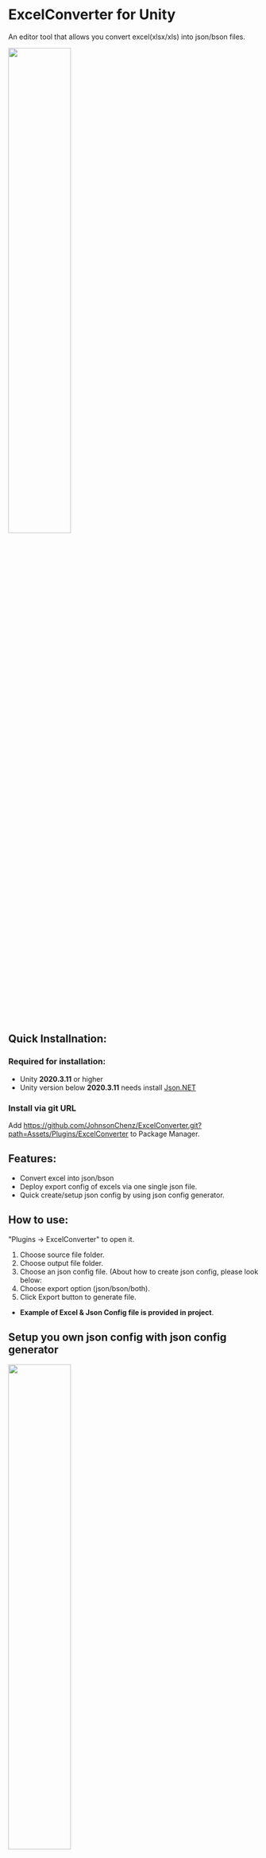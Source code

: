 
# ExcelConverter for Unity
An editor tool that allows you convert excel(xlsx/xls) into json/bson files.

<img src="https://github.com/JohnsonChenz/ExcelConverter/blob/master/Docs/ExcelConverter.png" height="50%" width="50%"/>

## Quick Installnation:
### Required for installation:
- Unity **2020.3.11** or higher
- Unity version below **2020.3.11** needs install [Json.NET](https://github.com/jilleJr/Newtonsoft.Json-for-Unity)

### Install via git URL
Add https://github.com/JohnsonChenz/ExcelConverter.git?path=Assets/Plugins/ExcelConverter to Package Manager.

## Features:
- Convert excel into json/bson
- Deploy export config of excels via one single json file.
- Quick create/setup json config by using json config generator.

## How to use:
"Plugins -> ExcelConverter" to open it.
1. Choose source file folder.
2. Choose output file folder.
3. Choose an json config file. (About how to create json config, please look below:
4. Choose export option (json/bson/both).
5. Click Export button to generate file.
- **Example of Excel & Json Config file is provided in project**.

## Setup you own json config with json config generator

<img src="https://github.com/JohnsonChenz/ExcelConverter/blob/master/Docs/JsonConfigGenerator.png" height="50%" width="50%"/>

- The way your excel file being converted is based on the Mainkey/Subkey rule you like in the excel,so,you will need to create a json config file to determine how your excel file will be converted into json/bson data.  
- In **ExcelConverter window**, click the button **Json Config Generator** to open the generator. 
- Create and setup single/multiple json config based on your needs.
- Save set-up json config to json file somewhere you like,then browse the path of it in ExcelConverter.
- When converting,ExcelConverter will load json config file from your browsed path to convert excel file into json/bson based on the setting of the json config.

## Simple explanation of Json Config Class
**MainKeyType (enum)**
- Determine mainkey of converted data is uppercase or not.

**SubKeyType (enum)**
- Determine subkey of converted data is uppercase or not.

**MainKeyColumn (int)**
- Determine which column of excel that will added as mainkey,if mainkey data is valid,converted json data will be **json object(map)**
- Set it as 0 when you don't wanna add mainkey to your converted data,converted json data will be **json array(array)**.
- Extra : When you mainkey data is composed of **multiple columns** in excel sheet,for example,when your prefered mainkey data is made up of **column 1** + **column 2** in excel sheet,set the value to 2.

**SubKeyRow (int)**
- Determine which row of excel will be added as subkey, if subkey data is valid, actual data of excel will package with **json object(map)**
- Set it as 0 when you don't wanna add subkey to your converted data, actual data of excel will package with **json array(map)**

**FirstDataRow (int)**
- Determine the which row for ExcelConverter to start reading as actual data when converting.

**Datalist (string array)**
- List of sheet name that will apply settings above for converting.

## Converted result showcase
Excel sheet :  

<img src="https://github.com/JohnsonChenz/ExcelConverter/blob/master/Docs/ExcelSheet.png" height="80%" width="80%"/>

### Mainkey + Subkey :

Config :

<img src="https://github.com/JohnsonChenz/ExcelConverter/blob/master/Docs/WithMainKeyAndSubKey.png" height="50%" width="50%"/>

Result :
```json
{
	"export_type": "JObject",
	"data": {
		"JOHN": {
			"SUBKEY_GENDER": "Male",
			"SUBKEY_AGE": 15,
			"SUBKEY_HEIGHT": 170,
			"SUBKEY_WEIGHT": "65kg",
			"SUBKEY_ARRAY": [
				"Str_1",
				"Str_2",
				"Str_3"
			]
		},
		"MARRY": {
			"SUBKEY_GENDER": "Female",
			"SUBKEY_AGE": 9,
			"SUBKEY_HEIGHT": 156,
			"SUBKEY_WEIGHT": "45kg",
			"SUBKEY_ARRAY": [
				1,
				2,
				3
			]
		},
		"KEN": {
			"SUBKEY_GENDER": "Male",
			"SUBKEY_AGE": 23,
			"SUBKEY_HEIGHT": 182,
			"SUBKEY_WEIGHT": "70kg",
			"SUBKEY_ARRAY": [
				true,
				false,
				true
			]
		}
	}
}
```

### Mainkey only :

Config :

<img src="https://github.com/JohnsonChenz/ExcelConverter/blob/master/Docs/WithMainKeyOnly.png" height="50%" width="50%"/>

Result :
```json
{
	"export_type": "JObject",
	"data": {
		"JOHN": [
			"Male",
			15,
			170,
			"65kg",
			[
				"Str_1",
				"Str_2",
				"Str_3"
			],
			"whatever",
			"whatever"
		],
		"MARRY": [
			"Female",
			9,
			156,
			"45kg",
			[
				1,
				2,
				3
			],
			"whatever",
			"whatever"
		],
		"KEN": [
			"Male",
			23,
			182,
			"70kg",
			[
				true,
				false,
				true
			],
			"whatever",
			"whatever"
		]
	}
}
```

### Subkey only :

Config :

<img src="https://github.com/JohnsonChenz/ExcelConverter/blob/master/Docs/WithSubkeyOnly.png" height="50%" width="50%"/>

Result :
```json
{
	"export_type": "JArray",
	"data": [
		{
			"MAINKEYCOLUMN": "John",
			"SUBKEY_GENDER": "Male",
			"SUBKEY_AGE": 15,
			"SUBKEY_HEIGHT": 170,
			"SUBKEY_WEIGHT": "65kg",
			"SUBKEY_ARRAY": [
				"Str_1",
				"Str_2",
				"Str_3"
			]
		},
		{
			"MAINKEYCOLUMN": "Marry",
			"SUBKEY_GENDER": "Female",
			"SUBKEY_AGE": 9,
			"SUBKEY_HEIGHT": 156,
			"SUBKEY_WEIGHT": "45kg",
			"SUBKEY_ARRAY": [
				1,
				2,
				3
			]
		},
		{
			"MAINKEYCOLUMN": "Ken",
			"SUBKEY_GENDER": "Male",
			"SUBKEY_AGE": 23,
			"SUBKEY_HEIGHT": 182,
			"SUBKEY_WEIGHT": "70kg",
			"SUBKEY_ARRAY": [
				true,
				false,
				true
			]
		}
	]
}
```

### Double mainkey :

Config :

<img src="https://github.com/JohnsonChenz/ExcelConverter/blob/master/Docs/DoubleMainKey.png" height="50%" width="50%"/>

Result :
```json
{
	"export_type": "JObject",
	"data": {
		"JOHNMALE": {
			"SUBKEY_AGE": 15,
			"SUBKEY_HEIGHT": 170,
			"SUBKEY_WEIGHT": "65kg",
			"SUBKEY_ARRAY": [
				"Str_1",
				"Str_2",
				"Str_3"
			]
		},
		"MARRYFEMALE": {
			"SUBKEY_AGE": 9,
			"SUBKEY_HEIGHT": 156,
			"SUBKEY_WEIGHT": "45kg",
			"SUBKEY_ARRAY": [
				1,
				2,
				3
			]
		},
		"KENMALE": {
			"SUBKEY_AGE": 23,
			"SUBKEY_HEIGHT": 182,
			"SUBKEY_WEIGHT": "70kg",
			"SUBKEY_ARRAY": [
				true,
				false,
				true
			]
		}
	}
}
```

### No key :

Config :

<img src="https://github.com/JohnsonChenz/ExcelConverter/blob/master/Docs/WithoutMainKeyAndSubKey.png" height="50%" width="50%"/>

Result :
```json
{
	"export_type": "JArray",
	"data": [
		[
			"John",
			"Male",
			15,
			170,
			"65kg",
			[
				"Str_1",
				"Str_2",
				"Str_3"
			],
			"whatever",
			"whatever"
		],
		[
			"Marry",
			"Female",
			9,
			156,
			"45kg",
			[
				1,
				2,
				3
			],
			"whatever",
			"whatever"
		],
		[
			"Ken",
			"Male",
			23,
			182,
			"70kg",
			[
				true,
				false,
				true
			],
			"whatever",
			"whatever"
		]
	]
}
```

## Converting rules about excel
1. If a certain subkey field's name contains symbol \* or filled as "empty",it's column will be totally ignored read into converted data.
2. Actual data field that filled in like [element1,element2,element3.....] will be convert into data as **json array**.

## License
This library is under the MIT License.
